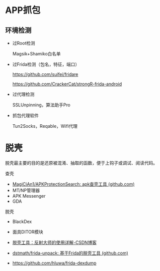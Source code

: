

# APP抓包

## 环境检测

- 过Root检测

  Magsik+Shamiko白名单

- 过Frida检测（包名，特征，端口）

  https://github.com/suifei/fridare

  https://github.com/CrackerCat/strongR-frida-android

- 过代理检测

  SSLUnpinning，算法助手Pro

- 抓包代理软件

  Tun2Socks，Reqable，Wifi代理

  

  

# 脱壳

脱壳最主要的目的是还原被混淆、抽取的函数，便于上钩子或调试、阅读代码。

查壳

- [MagiCiAn1/APKProtectionSearch: apk查壳工具 (github.com)](https://github.com/MagiCiAn1/APKProtectionSearch)
- MT/NP管理器
- APK Messenger
- GDA

脱壳

- BlackDex

- 面具DITOR模块

- [脱壳工具：反射大师的使用详解-CSDN博客](https://blog.csdn.net/cui_yonghua/article/details/126693444)

- [dstmath/frida-unpack: 基于Frida的脱壳工具 (github.com)](https://github.com/dstmath/frida-unpack)

- https://github.com/hluwa/frida-dexdump

  

  


